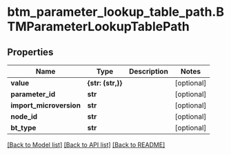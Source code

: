 # btm_parameter_lookup_table_path.BTMParameterLookupTablePath

## Properties
Name | Type | Description | Notes
------------ | ------------- | ------------- | -------------
**value** | **{str: (str,)}** |  | [optional] 
**parameter_id** | **str** |  | [optional] 
**import_microversion** | **str** |  | [optional] 
**node_id** | **str** |  | [optional] 
**bt_type** | **str** |  | [optional] 

[[Back to Model list]](../README.md#documentation-for-models) [[Back to API list]](../README.md#documentation-for-api-endpoints) [[Back to README]](../README.md)



